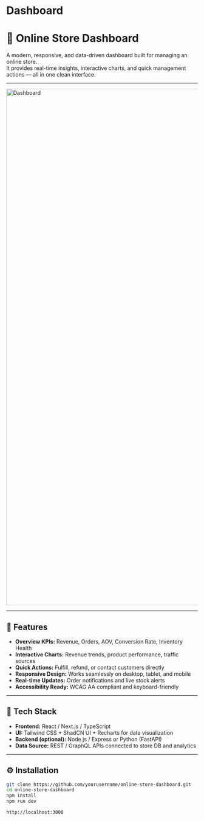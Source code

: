 # Dashboard
# 🧭 Online Store Dashboard

A modern, responsive, and data-driven dashboard built for managing an online store.  
It provides real-time insights, interactive charts, and quick management actions — all in one clean interface.

---
<img width="1799" height="1360" alt="Dashboard" src="https://github.com/user-attachments/assets/5cc8efb2-a3c4-456a-8521-2a9d8186601b" />

---

## 🚀 Features

- **Overview KPIs:** Revenue, Orders, AOV, Conversion Rate, Inventory Health  
- **Interactive Charts:** Revenue trends, product performance, traffic sources  
- **Quick Actions:** Fulfill, refund, or contact customers directly  
- **Responsive Design:** Works seamlessly on desktop, tablet, and mobile  
- **Real-time Updates:** Order notifications and live stock alerts  
- **Accessibility Ready:** WCAG AA compliant and keyboard-friendly  

---

## 🧩 Tech Stack

- **Frontend:** React / Next.js / TypeScript  
- **UI:** Tailwind CSS + ShadCN UI + Recharts for data visualization  
- **Backend (optional):** Node.js / Express or Python (FastAPI)  
- **Data Source:** REST / GraphQL APIs connected to store DB and analytics  

---

## ⚙️ Installation

```bash
git clone https://github.com/yourusername/online-store-dashboard.git
cd online-store-dashboard
npm install
npm run dev

http://localhost:3000
